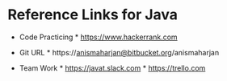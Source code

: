 # Reference Links for Java #

* Code Practicing
		* https://www.hackerrank.com

* Git URL
		* https://anismaharjan@bitbucket.org/anismaharjan

* Team Work
		* https://javat.slack.com
		* https://trello.com		